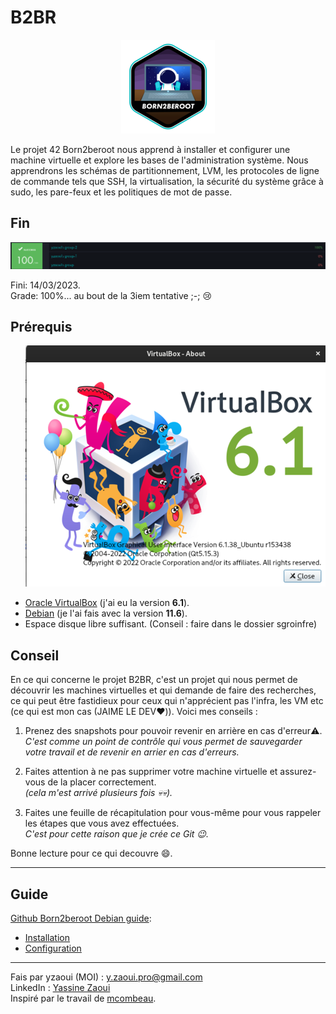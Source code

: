 # B2BR

<p align="center">
  <img src="https://github.com/mcombeau/mcombeau/blob/main/42_badges/born2beroote.png" alt="Born2beroot 42 project badge"/>
</p>

Le projet 42 Born2beroot nous apprend à installer et configurer une machine virtuelle et explore les bases de l'administration système. Nous apprendrons les schémas de partitionnement, LVM, les protocoles de ligne de commande tels que SSH, la virtualisation, la sécurité du système grâce à sudo, les pare-feux et les politiques de mot de passe.

## Fin

<p align="center">
  <img src="https://github.com/yatsuZ/B2BR/blob/main/image/succesB2BR.png" alt="Born2beroot Note 3 tentative aux bout de la troisieme tentative 100%"/>
</p>
Fini: 14/03/2023.
<br>
Grade: 100%... au bout de la 3iem tentative ;-; &#x1F622;

## Prérequis
<p align="right">
  <img src="https://github.com/yatsuZ/B2BR/blob/main/image/Virtual-BOX-version-pti.png" alt="version 6.6 virtual box"/>
</p>

* [Oracle VirtualBox](https://www.virtualbox.org/) (j'ai eu la version <strong>6.1</strong>).<br>
* [Debian](https://www.debian.org/distrib/netinst) (je l'ai fais avec la version <strong>11.6</strong>).<br>
* Espace disque libre suffisant. (Conseil : faire dans le dossier sgroinfre)

## Conseil

En ce qui concerne le projet B2BR, c'est un projet qui nous permet de découvrir les machines virtuelles et qui demande de faire des recherches, ce qui peut être fastidieux pour ceux qui n'apprécient pas l'infra, les VM etc (ce qui est mon cas (JAIME LE DEV:heart:)). Voici mes conseils :

1. Prenez des snapshots pour pouvoir revenir en arrière en cas d'erreur:warning:.
<br>*C'est comme un point de contrôle qui vous permet de sauvegarder votre travail et de revenir en arrier en cas d'erreurs.*

2. Faites attention à ne pas supprimer votre machine virtuelle et assurez-vous de la placer correctement.
<br>*(cela m'est arrivé plusieurs fois :skull::skull:).*

3. Faites une feuille de récapitulation pour vous-même pour vous rappeler les étapes que vous avez effectuées.
<br>*C'est pour cette raison que je crée ce Git :wink:.*

Bonne lecture pour ce qui decouvre :smile:.

---
## Guide

[Github Born2beroot Debian guide]():
* [Installation](https://github.com/yatsuZ/B2BR/blob/main/Guide/Installation.md)
* [Configuration](https://github.com/yatsuZ/B2BR/blob/main/Guide/Configuration.md)

---
Fais par yzaoui (MOI) : y.zaoui.pro@gmail.com
<br>LinkedIn : [Yassine Zaoui](https://www.linkedin.com/in/yassine-zaoui-23b005229/)
<br>
Inspiré par le travail de [mcombeau](https://github.com/mcombeau/Born2beroot).
